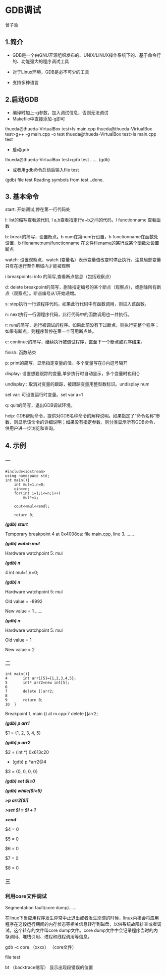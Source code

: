 # GDB调试 
曾子渝

## 1.简介
* GDB是一个由GNU开源组织发布的、UNIX/LINUX操作系统下的、基于命令行的、功能强大的程序调试工具

* 对于Linux环境，GDB是必不可少的工具

* 支持多种语言

## 2.启动GDB
* 编译时加上-g参数，加入调试信息，否则无法调试
* Makefile中直接添加-g即可
  
thueda@thueda-VirtualBox test\>ls
main.cpp
thueda@thueda-VirtualBox test\>g++ -g main.cpp -o test
thueda@thueda-VirtualBox test\>ls
main.cpp  test

* 启动gdb
  
thueda@thueda-VirtualBox test\>gdb test
……
(gdb)

* 或者用gdb命令启动后输入file test

(gdb) file test
Reading symbols from test...done.

## 3. 基本命令
start: 开始调试,停在第一行代码处

l: list的缩写查看源代码, l a,b查看指定行a~b之间的代码，l functionname 查看函数 

b: break的简写，设置断点。b num在第num行设置，b functionname在函数处设置，b filename:num/functionname   在文件filename的某行或某个函数处设置断点

watch: 设置观察点，watch (变量名）表示变量值改变时停止执行。注意局部变量只有在运行至作用域内才能被观察

i breakpoints: info 的简写,查看断点信息（包括观察点）

d: delete breakpoint的简写，删除指定编号的某个断点（观察点），或删除所有断点（观察点）。断点编号从1开始递增。

s: step执行一行源程序代码，如果此行代码中有函数调用，则进入该函数。

n: next执行一行源程序代码，此行代码中的函数调用也一并执行。

r: run的简写，运行被调试的程序。如果此前没有下过断点，则执行完整个程序；如果有断点，则程序暂停在第一个可用断点处。

c: continue的简写，继续执行被调试程序，直至下一个断点或程序结束。

finish: 函数结束

p: print的简写，显示指定变量的值。多个变量写在{}内逗号隔开

display: 设置想要跟踪的变量,单步执行时自动显示，多个变量时也用{}

undisplay : 取消对变量的跟踪，被跟踪变量用整型数标识。undisplay num

set var: 可设置运行时变量。set var a=1

q: quit的简写，退出GDB调试环境。

help: GDB帮助命令，提供对GDB名种命令的解释说明。如果指定了“命令名称”参数，则显示该命令的详细说明；如果没有指定参数，则分类显示所有GDB命令，供用户进一步浏览和查询。

## 4. 示例

### 一

```
#include<iostream>
using namespace std;
int main(){
    int mul=1,n=0;
    cin>>n;
    for(int i=1;i<=n;i++)
        mul*=i;

    cout<<mul<<endl;

    return 0; 
```

***(gdb) start***

Temporary breakpoint 4 at 0x4008ca: file main.cpp, line 3.
……

***(gdb) watch mul***

Hardware watchpoint 5: mul

***(gdb) n***

4 int mul=1,n=0;

***(gdb) n***

Hardware watchpoint 5: mul

Old value = -8992

New value = 1
……

***(gdb) n***

Hardware watchpoint 5: mul

Old value = 1

New value = 2

### 二

```
int main(){
4	    int arr1[5]={1,2,3,4,5};
5	    int* arr2=new int[5];
6	    
7	    delete []arr2;
8	
9	    return 0;
10	}
```

Breakpoint 1, main () at m.cpp:7 delete []arr2;

***(gdb) p arr1***

$1 = {1, 2, 3, 4, 5}

***(gdb) p arr2***

$2 = (int *) 0x613c20

* (gdb) p *arr2@4

$3 = {0, 0, 0, 0}

***(gdb) set $i=0***

***(gdb) while($i<5)***

***>p arr2[$i]***

***>set $i = $i + 1***

***>end***

$4 = 0

$5 = 0

$6 = 0

$7 = 0

$8 = 0

### 三 
### 利用core文件调试
 
Segmentation fault(core dump)……

在linux下当应用程序发生异常中止退出或者发生崩溃的时候，linux内核会将应用程序在这段运行期间的内存状态等相关信息转存到磁盘，以供系统故障排查或者调试。这个转存的文件叫core dump文件。core dump文件中会记录程序当时的内存调用、堆栈引用、进程和线程调用等信息。

gdb -c core.（xxxx） （core文件）

file test

bt    （backtrace缩写）
显示出现段错误的位置

